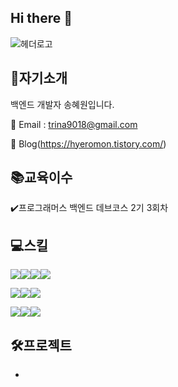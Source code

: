 ## Hi there 👋

![헤더로고](https://github.com/user-attachments/assets/ee40eb4a-dff8-4070-b47e-9978557c7451)

## 🐢자기소개
백엔드 개발자 송혜원입니다.

💬 Email : trina9018@gmail.com


🌱 Blog(https://hyeromon.tistory.com/)


## 📚교육이수
✔️프로그래머스 백엔드 데브코스 2기 3회차


## 💻스킬
<img src="https://img.shields.io/badge/javascript-%23F7DF1E.svg?&style=for-the-badge&logo=javascript&logoColor=black" /><img src="https://img.shields.io/badge/html5-%23E34F26.svg?&style=for-the-badge&logo=html5&logoColor=white" /><img src="https://img.shields.io/badge/css3-%231572B6.svg?&style=for-the-badge&logo=css3&logoColor=white" /><img src="https://img.shields.io/badge/thymeleaf-%23005F0F.svg?&style=for-the-badge&logo=thymeleaf&logoColor=white" />


<img src="https://img.shields.io/badge/java-%23007396.svg?&style=for-the-badge&logo=java&logoColor=white" /><img src="https://img.shields.io/badge/spring-%236DB33F.svg?&style=for-the-badge&logo=spring&logoColor=white" /><img src="https://img.shields.io/badge/mariadb-%23003545.svg?&style=for-the-badge&logo=mariadb&logoColor=white" />


<img src="https://img.shields.io/badge/slack-%234A154B.svg?&style=for-the-badge&logo=slack&logoColor=white" /><img src="https://img.shields.io/badge/intellij%20idea-%23000000.svg?&style=for-the-badge&logo=intellij%20idea&logoColor=white" /><img src="https://img.shields.io/badge/figma-%23F24E1E.svg?&style=for-the-badge&logo=figma&logoColor=white" />

## 🛠️프로젝트 
-  


